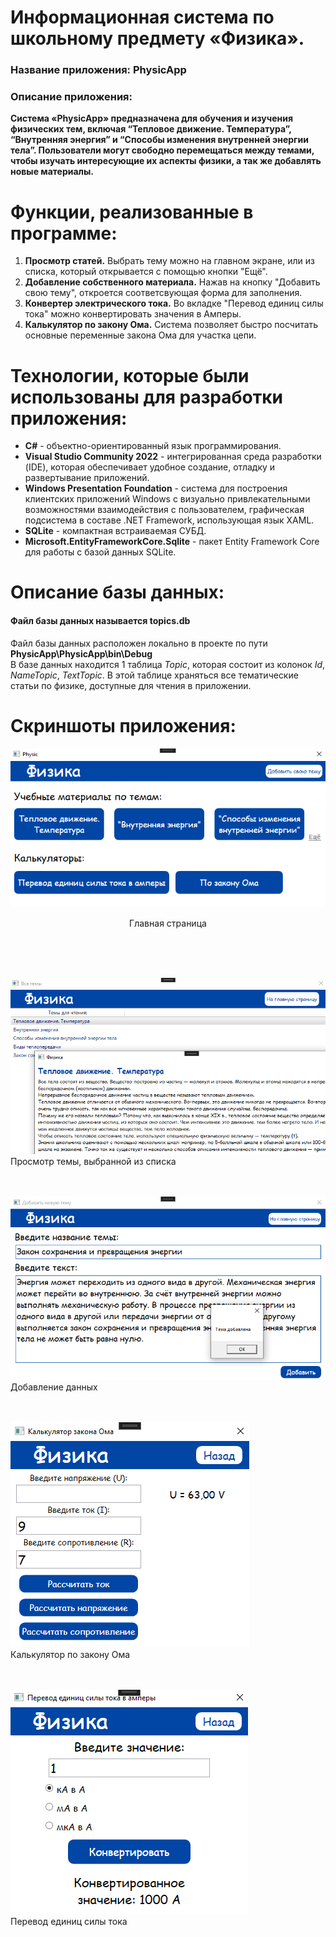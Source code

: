 # Информационная система по школьному предмету «Физика».
### Название приложения: PhysicApp
### Описание приложения:
**Система «PhysicApp» предназначена для обучения и изучения физических тем, включая “Тепловое движение. Температура”, “Внутренняя энергия” и “Способы изменения внутренней энергии тела”. Пользователи могут свободно перемещаться между темами, чтобы изучать интересующие их аспекты физики, а так же добавлять новые материалы.**

# Функции, реализованные в программе:
1. **Просмотр статей.** Выбрать тему можно на главном экране, или из списка, который открывается с помощью кнопки "Ещё".
2. **Добавление собственного материала.** Нажав на кнопку "Добавить свою тему", откроется соответсвующая форма для заполнения.
3. **Конвертер электрического тока.** Во вкладке "Перевод единиц силы тока" можно конвертировать значения в Амперы.
4. **Калькулятор по закону Ома.** Система позволяет быстро посчитать основные переменные закона Ома для участка цепи.

# Технологии, которые были использованы для разработки приложения:
- **C#** - объектно-ориентированный язык программирования.
- **Visual Studio Community 2022** - интегрированная среда разработки (IDE), которая обеспечивает удобное создание, отладку и развертывание приложений.
- **Windows Presentation Foundation** - система для построения клиентских приложений Windows с визуально привлекательными возможностями взаимодействия с пользователем, графическая подсистема в составе .NET Framework, использующая язык XAML.
- **SQLite** - компактная встраиваемая СУБД.
- **Microsoft.EntityFrameworkCore.Sqlite** - пакет Entity Framework Core для работы с базой данных SQLite.

# Описание базы данных:
#### Файл базы данных называется topics.db <br/>
Файл базы данных расположен локально в проекте по пути **PhysicApp\PhysicApp\bin\Debug** </br>
В базе данных находится 1 таблица _Topic_, которая состоит из колонок _Id_, _NameTopic_, _TextTopic_. В этой таблице храняться все тематические статьи по физике, доступные для чтения в приложении.

# Скриншоты приложения:

![Главная страница](https://github.com/vanyaokblog/PhysicApp/blob/main/Screenshots/MainWindow.png)
</br>      <p align="center">Главная страница</p>
</br> </br> </br>

![Просмотр темы, выбранной из списка](https://github.com/vanyaokblog/PhysicApp/blob/main/Screenshots/TopicWin.png)
</br> Просмотр темы, выбранной из списка
</br> </br> </br>

![Добавление данных](https://github.com/vanyaokblog/PhysicApp/blob/main/Screenshots/AddWin.png)
</br> Добавление данных
</br> </br> </br>

![Калькулятор по закону Ома](https://github.com/vanyaokblog/PhysicApp/blob/main/Screenshots/OhmsWin.png)
</br> Калькулятор по закону Ома
</br> </br> </br>

![Перевод единиц силы тока](https://github.com/vanyaokblog/PhysicApp/blob/main/Screenshots/CurrentConverterWin.png)
</br> Перевод единиц силы тока
</br> </br> </br>
